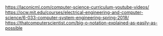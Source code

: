 https://laconicml.com/computer-science-curriculum-youtube-videos/
https://ocw.mit.edu/courses/electrical-engineering-and-computer-science/6-033-computer-system-engineering-spring-2018/
https://thatcomputerscientist.com/big-o-notation-explained-as-easily-as-possible